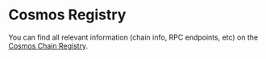 # Cosmos Registry
You can find all relevant information (chain info, RPC endpoints, etc) on the [Cosmos Chain Registry](https://github.com/cosmos/chain-registry/tree/master/nyx).
